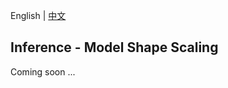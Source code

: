 English | [中文](../../cn/inference/convert_dynamic_cn.md)

## Inference - Model Shape Scaling

Coming soon ...

